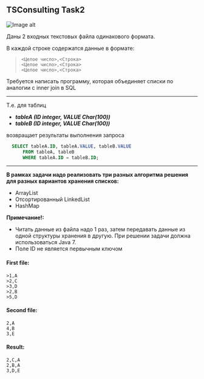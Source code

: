 ## TSConsulting Task2
![Image alt](http://publishernews.ru/images/PressReleases/press_r_34E7C198-ED6D-4243-B3E4-12882A5A701A.jpg)


Даны 2 входных текстовых файла одинакового формата.

В каждой строке содержатся данные в формате:

>```
> <Целое число>,<Строка>
> <Целое число>,<Строка>
> <Целое число>,<Строка>
>```

Требуется написать программу, которая объединяет списки по аналогии с inner join в SQL


__________________________________________________________________________________________
Т.е. для таблиц 

* ***tableA (ID integer, VALUE Char(100))***
* ***tableB (ID integer, VALUE Char(100))***


возвращает результаты выполнения запроса
```sql
  SELECT tableA.ID, tableA.VALUE, tableB.VALUE
	  FROM tableA, tableB
	  WHERE tableA.ID = tableB.ID;
```

_____________________________________________________________________________________________________

**В рамках задачи надо реализовать три разных алгоритма решения для разных вариантов хранения списков:**
* ArrayList
* Отсортированный LinkedList
* HashMap
 
 
**Примечание!:** 
* Читать данные из файла надо 1 раз, затем передавать данные из одной структуры хранения в другую.
  При решении задачи должна использоваться Java 7.
* Поле ID не является первычным ключом


#### First file:
```
>1,A  
>2,C	  
>3,D	  
>2,B   
>5,D   
```
#### Second file:
```
2,A
4,B
3,E
```

#### Result:
```
2,C,A
2,B,A
3,D,E
```


